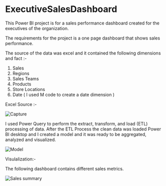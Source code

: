 # ExecutiveSalesDashboard

This Power BI project is for a sales performance dashboard created for the executives of the organization.

The requirements for the project is a one page dashboard that shows sales performance.

The source of the data was excel and it contained the following dimensions and fact :-

  1. Sales
  2. Regions
  3. Sales Teams
  4. Products
  5. Store Locations
  6. Date ( I used M code to create a date dimension )

Excel Source :- 

![Capture](https://user-images.githubusercontent.com/82042663/114628003-ce3dd000-9c7b-11eb-9e11-e3bb84380df3.PNG)

I used  Power Query to perform the extract, transform, and load (ETL) processing of data. After the ETL Process the clean data was
loaded Power BI desktop and I created a model and it was ready to be aggregated, analyzed and visualized.

![Model](https://user-images.githubusercontent.com/82042663/114629158-b49d8800-9c7d-11eb-8bf4-3130bf1bac9b.PNG)


Visulalization:- 

The following dashboard contains different sales metrics. 


![Sales summary](https://user-images.githubusercontent.com/82042663/114629433-2d9cdf80-9c7e-11eb-9e5f-5627ebf31b32.gif)

